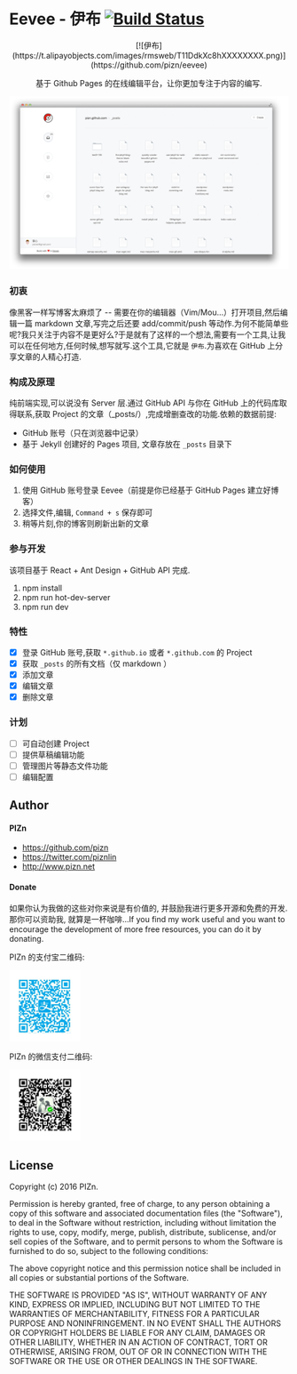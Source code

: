 # Eevee - 伊布 [![Build Status](https://travis-ci.org/pizn/eevee.svg?branch=master)](https://travis-ci.org/pizn/eevee)

<p style="text-align:center">[![伊布](https://t.alipayobjects.com/images/rmsweb/T11DdkXc8hXXXXXXXX.png)](https://github.com/pizn/eevee)</p>

<p style="text-align:center">基于 Github Pages 的在线编辑平台，让你更加专注于内容的编写.</p>

<img src="./images/eevee.jpg" />

### 初衷

像黑客一样写博客太麻烦了 -- 需要在你的编辑器（Vim/Mou...）打开项目,然后编辑一篇 markdown 文章,写完之后还要 add/commit/push 等动作.为何不能简单些呢?我只关注于内容不是更好么?于是就有了这样的一个想法,需要有一个工具,让我可以在任何地方,任何时候,想写就写.这个工具,它就是 `伊布`.为喜欢在 GitHub 上分享文章的人精心打造.

### 构成及原理

纯前端实现,可以说没有 Server 层.通过 GitHub API 与你在 GitHub 上的代码库取得联系,获取 Project 的文章（_posts/）,完成增删查改的功能.依赖的数据前提:

* GitHub 账号（只在浏览器中记录）
* 基于 Jekyll 创建好的 Pages 项目, 文章存放在 `_posts` 目录下

### 如何使用

1. 使用 GitHub 账号登录 Eevee（前提是你已经基于 GitHub Pages 建立好博客）
2. 选择文件,编辑, `Command + s` 保存即可
3. 稍等片刻,你的博客则刷新出新的文章

### 参与开发

该项目基于 React + Ant Design + GitHub API 完成.

1. npm install 
2. npm run hot-dev-server
3. npm run dev

### 特性

- [x] 登录 GitHub 账号,获取 `*.github.io` 或者 `*.github.com` 的 Project
- [x] 获取 `_posts` 的所有文档（仅 markdown ）
- [x] 添加文章
- [x] 编辑文章
- [x] 删除文章

### 计划

- [ ] 可自动创建 Project
- [ ] 提供草稿编辑功能
- [ ] 管理图片等静态文件功能
- [ ] 编辑配置

## Author

#### PIZn

* https://github.com/pizn
* https://twitter.com/piznlin
* http://www.pizn.net

#### Donate

如果你认为我做的这些对你来说是有价值的, 并鼓励我进行更多开源和免费的开发. 那你可以资助我, 就算是一杯咖啡...If you find my work useful and you want to encourage the development of more free resources, you can do it by donating.

PIZn 的支付宝二维码:

<img src='./images/alipay_qr.jpg' width=128 height=128 />

PIZn 的微信支付二维码:

<img src='./images/weixin-qr.jpg' width=128 height=128 />

## License

Copyright (c) 2016 PIZn.

Permission is hereby granted, free of charge, to any person obtaining a copy of this software and associated documentation files (the "Software"), to deal in the Software without restriction, including without limitation the rights to use, copy, modify, merge, publish, distribute, sublicense, and/or sell copies of the Software, and to permit persons to whom the Software is furnished to do so, subject to the following conditions:

The above copyright notice and this permission notice shall be included in all copies or substantial portions of the Software.

THE SOFTWARE IS PROVIDED "AS IS", WITHOUT WARRANTY OF ANY KIND, EXPRESS OR IMPLIED, INCLUDING BUT NOT LIMITED TO THE WARRANTIES OF MERCHANTABILITY, FITNESS FOR A PARTICULAR PURPOSE AND NONINFRINGEMENT. IN NO EVENT SHALL THE AUTHORS OR COPYRIGHT HOLDERS BE LIABLE FOR ANY CLAIM, DAMAGES OR OTHER LIABILITY, WHETHER IN AN ACTION OF CONTRACT, TORT OR OTHERWISE, ARISING FROM, OUT OF OR IN CONNECTION WITH THE SOFTWARE OR THE USE OR OTHER DEALINGS IN THE SOFTWARE.
